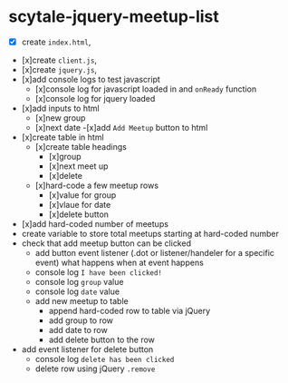 # scytale-jquery-meetup-list

- [x] create `index.html`, 
- [x]create `client.js`,
- [x]create `jquery.js`,
- [x]add console logs to test javascript
    - [x]console log for javascript loaded in and `onReady` function
    - [x]console log for jquery loaded
- [x]add inputs to html
    - [x]new group
    - [x]next date
-[x]add `Add Meetup` button to html
- [x]create table in html
    - [x]create table headings
        - [x]group
        - [x]next meet up
        - [x]delete
    - [x]hard-code a few meetup rows
        - [x]value for group
        - [x]vlaue for date
        - [x]delete button
- [x]add hard-coded number of meetups
- create variable to store total meetups starting at hard-coded number
- check that add meetup button can be clicked
    - add button event listener (.dot or listener/handeler for a specific event) what happens when at event happens
    - console log `I have been clicked!`
    - console log `group` value
    - console log `date` value
    - add new meetup to table
        - append hard-coded row to table via jQuery
        - add group to row
        - add date to row
        - add delete button to the row
- add event listener for delete button
    - console log `delete has been clicked`
    - delete row using jQuery `.remove`

